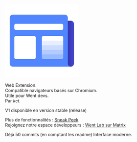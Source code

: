 ![Logo](./icons/news-240.png "image")

Web Extension. <br>
Compatible navigateurs basés sur Chromium. <br>
Utile pour Went devs. <br>
Par *kct*. <br>

V1 disponible en version stable (release)

Plus de fonctionnalités : [Sneak Peek](https://github.com/Went-Laboratory/actuality-feed/projects/1)
<br>
Rejoignez notre espace développeurs : [Went Lab sur Matrix](https://matrix.to/#/!lxcPRdYLgtJDHXJlWo:matrix.org?via=matrix.org)

Déjà 50 commits (en comptant les readme)
Interface moderne.
